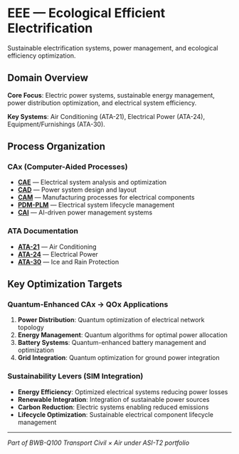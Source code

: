 # EEE — Ecological Efficient Electrification

Sustainable electrification systems, power management, and ecological efficiency optimization.

## Domain Overview

**Core Focus**: Electric power systems, sustainable energy management, power distribution optimization, and electrical system efficiency.

**Key Systems**: Air Conditioning (ATA-21), Electrical Power (ATA-24), Equipment/Furnishings (ATA-30).

## Process Organization

### CAx (Computer-Aided Processes)
- **[CAE](./cax/CAE/)** — Electrical system analysis and optimization
- **[CAD](./cax/CAD/)** — Power system design and layout
- **[CAM](./cax/CAM/)** — Manufacturing processes for electrical components
- **[PDM-PLM](./cax/PDM-PLM/)** — Electrical system lifecycle management
- **[CAI](./cax/CAI/)** — AI-driven power management systems

### ATA Documentation
- **[ATA-21](./ata/ATA-21/)** — Air Conditioning
- **[ATA-24](./ata/ATA-24/)** — Electrical Power
- **[ATA-30](./ata/ATA-30/)** — Ice and Rain Protection

## Key Optimization Targets

### Quantum-Enhanced CAx → QOx Applications
1. **Power Distribution**: Quantum optimization of electrical network topology
2. **Energy Management**: Quantum algorithms for optimal power allocation
3. **Battery Systems**: Quantum-enhanced battery management and optimization
4. **Grid Integration**: Quantum optimization for ground power integration

### Sustainability Levers (SIM Integration)
- **Energy Efficiency**: Optimized electrical systems reducing power losses
- **Renewable Integration**: Integration of sustainable power sources
- **Carbon Reduction**: Electric systems enabling reduced emissions
- **Lifecycle Optimization**: Sustainable electrical component lifecycle management

---

*Part of BWB-Q100 Transport Civil × Air under ASI-T2 portfolio*
